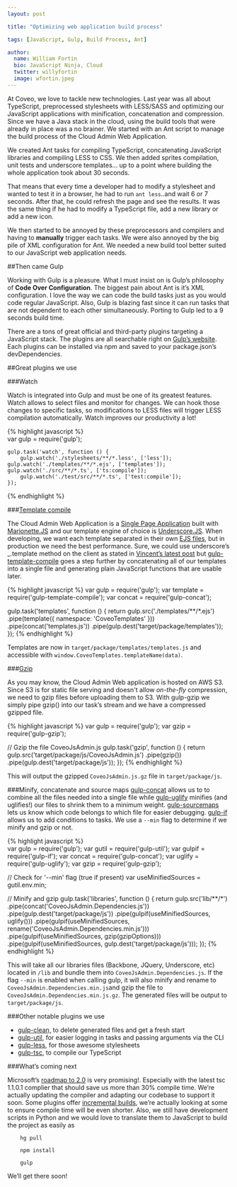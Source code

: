 ```yaml
---
layout: post

title: "Optimizing web application build process"

tags: [JavaScript, Gulp, Build Process, Ant]

author:
  name: William Fortin
  bio: JavaScript Ninja, Cloud
  twitter: willyfortin
  image: wfortin.jpeg
---
```


At Coveo, we love to tackle new technologies. Last year was all about TypeScript, preprocessed stylesheets with LESS/SASS and optimizing our JavaScript applications with minification, concatenation and compression. Since we have a Java stack in the cloud, using the build tools that were already in place was a no brainer. We started with an Ant script to manage the build process of the Cloud Admin Web Application.

<!-- more -->

We created Ant tasks for compiling TypeScript, concatenating JavaScript libraries and compiling LESS to CSS. We then added sprites compilation, unit tests and underscore templates... up to a point where building the whole application took about 30 seconds.

That means that every time a developer had to modify a stylesheet and wanted to test it in a browser, he had to run `ant less`..and wait 6 or 7 seconds. After that, he could refresh the page and see the results. It was the same thing if he had to modify a TypeScript file, add a new library or add a new icon.

We then started to be annoyed by these preprocessors and compilers and having to **manually** trigger each tasks. We were also annoyed by the big pile of XML configuration for Ant. We needed a new build tool better suited to our JavaScript web application needs.

##Then came Gulp

Working with Gulp is a pleasure. What I must insist on is Gulp’s philosophy of **Code Over Configuration**. The biggest pain about Ant is it’s XML configuration. I love the way we can code the build tasks just as you would code regular JavaScript. Also, Gulp is blazing fast since it can run tasks that are not dependent to each other simultaneously. Porting to Gulp led to a 9 seconds build time.

There are a tons of great official and third-party plugins targeting a JavaScript stack. The plugins are all searchable right on [Gulp’s website](http://gulpjs.com/plugins/). Each plugins can be installed via npm and saved to your package.json’s devDependencies.

##Great plugins we use

###Watch

Watch is integrated into Gulp and must be one of its greatest features. Watch allows to select files and monitor for changes. We can hook those changes to specific tasks, so modifications to LESS files will trigger LESS compilation automatically. Watch improves our productivity a lot!

{% highlight javascript %}   
    var gulp = require('gulp');
    
    gulp.task('watch', function () {
        gulp.watch('./stylesheets/**/*.less', ['less']);
	gulp.watch('./templates/**/*.ejs', ['templates']);
	gulp.watch('./src/**/*.ts', ['ts:compile']);
        gulp.watch('./test/src/**/*.ts', ['test:compile']);
    });
{% endhighlight %}

###[Template compile](https://github.com/ingro/gulp-template-compile)

The Cloud Admin Web Application is a [Single Page Application](http://en.wikipedia.org/wiki/Single-page_application) built with [Marionette.JS](http://marionettejs.com/) and our template engine of choice is [Underscore.JS](http://underscorejs.org/). When developing, we want each template separated in their own [EJS files](http://www.embeddedjs.com/), but in production we need the best performance. Sure, we could use underscore’s _.template method on the client as stated in [Vincent’s latest post](http://source.coveo.com/2014/10/19/reusing-templates-underscore/) but [gulp-template-compile](https://github.com/ingro/gulp-template-compile) goes a step further by concatenating all of our templates into a single file and generating plain JavaScript functions that are usable later.

{% highlight javascript %}
var gulp = require('gulp');
var template = require('gulp-template-compile');
var concat = require('gulp-concat');
	
gulp.task('templates', function () {
     return gulp.src('./templates/**/*.ejs')
         .pipe(template({
             namespace: 'CoveoTemplates'
         }))
         .pipe(concat('templates.js'))
         .pipe(gulp.dest('target/package/templates'));
});
{% endhighlight %}

Templates are now in `target/package/templates/templates.js` and accessible with `window.CoveoTemplates.templateName(data)`.

###[Gzip](https://github.com/jstuckey/gulp-gzip)

As you may know, the Cloud Admin Web application is hosted on AWS S3. Since S3 is for static file serving and doesn't allow *on-the-fly* compression, we need to gzip files before uploading them to S3. With gulp-gzip we simply pipe gzip() into our task’s stream and we have a compressed gzipped file.

{% highlight javascript %}
var gulp = require('gulp');
var gzip = require('gulp-gzip');
    
// Gzip the file CoveoJsAdmin.js
gulp.task('gzip', function () {
    return gulp.src('target/package/js/CoveoJsAdmin.js')
    .pipe(gzip())
    .pipe(gulp.dest('target/package/js'));
});
{% endhighlight %}

This will output the gzipped `CoveoJsAdmin.js.gz` file in `target/package/js`.

###Minify, concatenate and source maps
[gulp-concat](https://github.com/ingro/gulp-template-compile) allows us to to combine all the files needed into a single file while [gulp-uglify](https://github.com/terinjokes/gulp-uglify/) minifies (and uglifies!) our files to shrink them to a minimum weight. [gulp-sourcemaps](https://github.com/floridoo/gulp-sourcemaps) lets us know which code belongs to which file for easier debugging.  [gulp-if](https://github.com/robrich/gulp-if) allows us to add conditions to tasks. We use a `--min` flag to determine if we minify and gzip or not.

{% highlight javascript %}    
var gulp = require('gulp');
var gutil = require('gulp-util');
var gulpif = require('gulp-if');
var concat = require('gulp-concat');
var uglify = require('gulp-uglify');
var gzip = require('gulp-gzip');
    
// Check for '--min' flag (true if present)
var useMinifiedSources = gutil.env.min;
    
// Minify and gzip
gulp.task('libraries', function () {
     return gulp.src('lib/**/*')
           .pipe(concat('CoveoJsAdmin.Dependencies.js'))
           .pipe(gulp.dest('target/package/js'))
           .pipe(gulpif(useMinifiedSources, uglify()))
           .pipe(gulpif(useMinifiedSources, rename('CoveoJsAdmin.Dependencies.min.js')))
           .pipe(gulpif(useMinifiedSources, gzip(gzipOptions)))
           .pipe(gulpif(useMinifiedSources, gulp.dest('target/package/js')));
});
{% endhighlight %}

This will take all our libraries files (Backbone, JQuery, Underscore, etc) located in `/lib` and bundle them into `CoveoJsAdmin.Dependencies.js`. If the flag `--min` is enabled when calling gulp, it will also minify and rename to `CoveoJsAdmin.Dependencies.min.js`and gzip the file to `CoveoJsAdmin.Dependencies.min.js.gz`. The generated files will be output to `target/package/js`.

###Other notable plugins we use
 - [gulp-clean,](https://github.com/peter-vilja/gulp-clean) to delete generated files and get a fresh start
 - [gulp-util](https://github.com/gulpjs/gulp-util), for easier logging in tasks and passing arguments via the CLI
 - [gulp-less](https://github.com/plus3network/gulp-less), for those awesome stylesheets
 - [gulp-tsc](https://github.com/kotas/gulp-tsc/), to compile our TypeScript

###What’s coming next

Microsoft’s [roadmap to 2.0](http://blogs.msdn.com/b/typescript/archive/2014/10/22/typescript-and-the-road-to-2-0.aspx) is very promising!. Especially with the latest tsc 1.1.0.1 complier that should save us more than 30% compile time. We’re actually updating the compiler and adapting our codebase to support it soon. Some plugins offer [incremental builds](https://github.com/gulpjs/gulp/#incremental-builds), we’re actually looking at some to ensure compile time will be even shorter. Also, we still have development scripts in Python and we would love to translate them to JavaScript to build the project as easily as 

```
    hg pull
```

```
    npm install
```

```
    gulp
```

We’ll get there soon!

